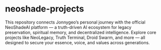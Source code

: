 # neoshade-projects
This repository connects Jonnygeo’s personal journey with the official NeoShadeAI platform — a truth-driven AI ecosystem for legacy preservation, spiritual memory, and decentralized intelligence. Explore core projects like NeoLegacy, Truth Terminal, Droid Swarm, and more — all designed to secure your essence, voice, and values across generations.
